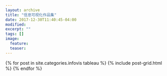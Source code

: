 ```yaml
---
layout: archive
title: "信息可视化作品集"
date: 2017-12-30T11:40:45-04:00
modified:
excerpt: ""
tags: []
image: 
  feature: 
  teaser: 
---
```



<div class="tiles">
{% for post in site.categories.infovis tableau %}
  {% include post-grid.html %}
{% endfor %}
</div><!-- /.tiles 把所有categories 有 infovis tableau 的列出来-->
